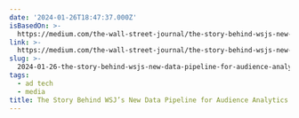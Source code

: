 ```yaml
---
date: '2024-01-26T18:47:37.000Z'
isBasedOn: >-
  https://medium.com/the-wall-street-journal/the-story-behind-wsjs-new-data-pipeline-for-audience-analytics-c6aa32dabd3e
link: >-
  https://medium.com/the-wall-street-journal/the-story-behind-wsjs-new-data-pipeline-for-audience-analytics-c6aa32dabd3e
slug: >-
  2024-01-26-the-story-behind-wsjs-new-data-pipeline-for-audience-analytics-or-by-louise
tags:
  - ad tech
  - media
title: The Story Behind WSJ’s New Data Pipeline for Audience Analytics | by Louise
---
```


